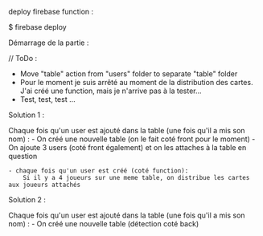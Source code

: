 deploy firebase function : 

$ firebase deploy



Démarrage de la partie :

// ToDo :
- Move "table" action from "users" folder to separate "table" folder
- Pour le moment je suis arrêté au moment de la distribution des cartes. J'ai créé une function, mais je n'arrive pas à la tester...
- Test, test, test ...

Solution 1 :

Chaque fois qu'un user est ajouté dans la table (une fois qu'il a mis son nom) :
    - On créé une nouvelle table (on le fait coté front pour le moment)
    - On ajoute 3 users (coté front également) et on les attaches à la table en question
    
    - chaque fois qu'un user est créé (coté function):
        Si il y a 4 joueurs sur une meme table, on distribue les cartes aux joueurs attachés
        
        
Solution 2 :

Chaque fois qu'un user est ajouté dans la table (une fois qu'il a mis son nom) :
    - On créé une nouvelle table (détection coté back)